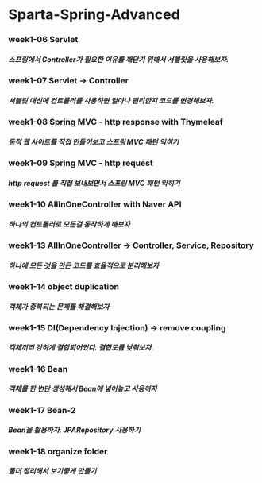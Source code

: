 # Sparta-Spring-Advanced

### week1-06 Servlet
##### 스프링에서 Controller가 필요한 이유를 깨닫기 위해서 서블릿을 사용해보자.

### week1-07 Servlet -> Controller
##### 서블릿 대신에 컨트롤러를 사용하면 얼마나 편리한지 코드를 변경해보자.

### week1-08 Spring MVC - http response with Thymeleaf
##### 동적 웹 사이트를 직접 만들어보고 스프링 MVC 패턴 익히기

### week1-09 Spring MVC - http request
##### http request 를 직접 보내보면서 스프링 MVC 패턴 익히기

### week1-10 AllInOneController with Naver API
##### 하나의 컨트롤러로 모든걸 동작하게 해보자

### week1-13 AllInOneController -> Controller, Service, Repository
##### 하나에 모든 것을 만든 코드를 효율적으로 분리해보자

### week1-14 object duplication
##### 객체가 중복되는 문제를 해결해보자

### week1-15 DI(Dependency Injection) -> remove coupling
##### 객체끼리 강하게 결합되어있다. 결합도를 낮춰보자.

### week1-16 Bean
##### 객체를 한 번만 생성해서 Bean에 넣어놓고 사용하자

### week1-17 Bean-2
##### Bean을 활용하자. JPARepository 사용하기

### week1-18 organize folder
##### 폴더 정리해서 보기좋게 만들기
